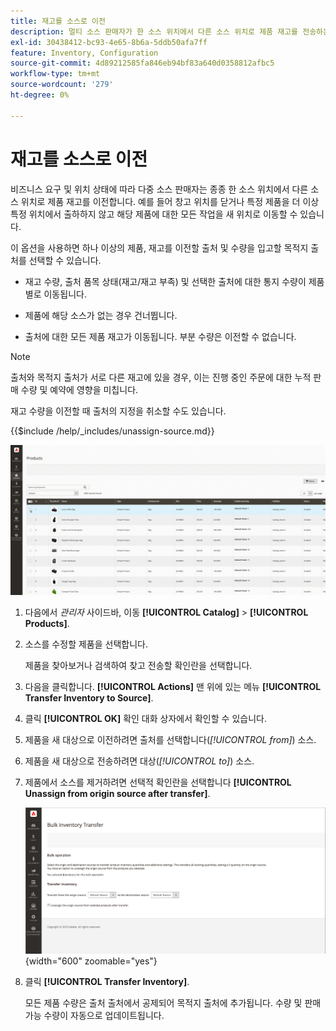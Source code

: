 ```yaml
---
title: 재고를 소스로 이전
description: 멀티 소스 판매자가 한 소스 위치에서 다른 소스 위치로 제품 재고를 전송하는 방법에 대해 알아봅니다.
exl-id: 30438412-bc93-4e65-8b6a-5ddb50afa7ff
feature: Inventory, Configuration
source-git-commit: 4d89212585fa846eb94bf83a640d0358812afbc5
workflow-type: tm+mt
source-wordcount: '279'
ht-degree: 0%

---
```


# 재고를 소스로 이전

비즈니스 요구 및 위치 상태에 따라 다중 소스 판매자는 종종 한 소스 위치에서 다른 소스 위치로 제품 재고를 이전합니다. 예를 들어 창고 위치를 닫거나 특정 제품을 더 이상 특정 위치에서 출하하지 않고 해당 제품에 대한 모든 작업을 새 위치로 이동할 수 있습니다.

이 옵션을 사용하면 하나 이상의 제품, 재고를 이전할 출처 및 수량을 입고할 목적지 출처를 선택할 수 있습니다.

- 재고 수량, 출처 품목 상태(재고/재고 부족) 및 선택한 출처에 대한 통지 수량이 제품별로 이동됩니다.

- 제품에 해당 소스가 없는 경우 건너뜁니다.

- 출처에 대한 모든 제품 재고가 이동됩니다. 부분 수량은 이전할 수 없습니다.

>[!NOTE]
>
>출처와 목적지 출처가 서로 다른 재고에 있을 경우, 이는 진행 중인 주문에 대한 누적 판매 수량 및 예약에 영향을 미칩니다.

재고 수량을 이전할 때 출처의 지정을 취소할 수도 있습니다.

{{$include /help/_includes/unassign-source.md}}

![다른 출처로 재고 이전](assets/inventory-bulk-transfer-source.gif)

1. 다음에서 _관리자_ 사이드바, 이동 **[!UICONTROL Catalog]** > **[!UICONTROL Products]**.

1. 소스를 수정할 제품을 선택합니다.

   제품을 찾아보거나 검색하여 찾고 전송할 확인란을 선택합니다.

1. 다음을 클릭합니다. **[!UICONTROL Actions]** 맨 위에 있는 메뉴 **[!UICONTROL Transfer Inventory to Source]**.

1. 클릭 **[!UICONTROL OK]** 확인 대화 상자에서 확인할 수 있습니다.

1. 제품을 새 대상으로 이전하려면 출처를 선택합니다(_[!UICONTROL from]_) 소스.

1. 제품을 새 대상으로 전송하려면 대상(_[!UICONTROL to]_) 소스.

1. 제품에서 소스를 제거하려면 선택적 확인란을 선택합니다 **[!UICONTROL Unassign from origin source after transfer]**.

   ![전송할 원본 및 대상 선택](assets/inventory-bulk-transfer-summary.png){width="600" zoomable="yes"}

1. 클릭 **[!UICONTROL Transfer Inventory]**.

   모든 제품 수량은 출처 출처에서 공제되어 목적지 출처에 추가됩니다. 수량 및 판매 가능 수량이 자동으로 업데이트됩니다.
